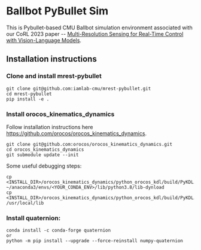 # Ballbot PyBullet Sim

This is Pybullet-based CMU Ballbot simulation environment associated with our CoRL 2023 paper -- [Multi-Resolution Sensing for Real-Time Control with Vision-Language Models](https://openreview.net/forum?id=WuBv9-IGDUA). 

## Installation instructions
 
### Clone and install mrest-pybullet 

```
git clone git@github.com:iamlab-cmu/mrest-pybullet.git
cd mrest-pybullet
pip install -e .
```

### Install orocos_kinematics_dynamics
Follow installation instructions here https://github.com/orocos/orocos_kinematics_dynamics.
```
git clone git@github.com:orocos/orocos_kinematics_dynamics.git
cd orocos_kinematics_dynamics
git submodule update --init
```
Some useful debugging steps:
```
cp <INSTALL_DIR>/orocos_kinematics_dynamics/python_orocos_kdl/build/PyKDL.so ~/anaconda3/envs/<YOUR_CONDA_ENV>/lib/python3.8/lib-dynload
cp <INSTALL_DIR>/orocos_kinematics_dynamics/python_orocos_kdl/build/PyKDL.so /usr/local/lib
```

### Install quaternion:
```
conda install -c conda-forge quaternion
or
python -m pip install --upgrade --force-reinstall numpy-quaternion
```
